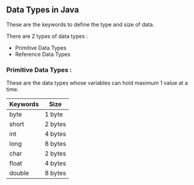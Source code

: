 ## Data Types in Java  

These are the keywords to define the type and size of data.  

There are 2 types of data types :  

  * Primitive Data Types  
  * Reference Data Types  

### Primitive Data Types :  

These are the data types whose variables can hold maximum 1 value at a time.  

| Keywords | Size |  
| -------- | ---- |  
| byte | 1 byte |  
| short | 2 bytes |  
| int | 4 bytes |  
| long | 8 bytes |  
| char | 2 bytes |
| float | 4 bytes |
| double | 8 bytes |
